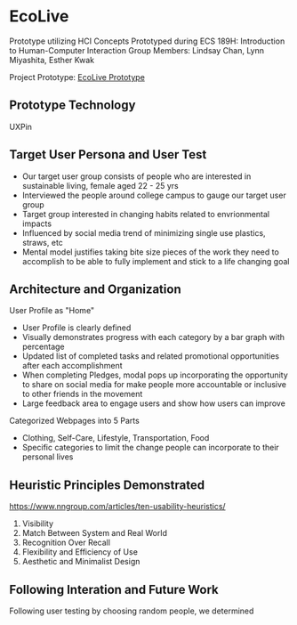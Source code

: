 # EcoLive
Prototype utilizing HCI Concepts
Prototyped during ECS 189H: Introduction to Human-Computer Interaction 
Group Members: Lindsay Chan, Lynn Miyashita, Esther Kwak

Project Prototype: [EcoLive Prototype](https://preview.uxpin.com/7abee4221349225c0888567d75c6243cb2e8d644)

## Prototype Technology
UXPin

## Target User Persona and User Test
- Our target user group consists of people who are interested in sustainable living, female aged 22 - 25 yrs
- Interviewed the people around college campus to gauge our target user group
- Target group interested in changing habits related to envrionmental impacts
- Influenced by social media trend of minimizing single use plastics, straws, etc
- Mental model justifies taking bite size pieces of the work they need to accomplish to be able to fully implement and stick to a life changing goal

## Architecture and Organization 
User Profile as "Home"
- User Profile is clearly defined
- Visually demonstrates progress with each category by a bar graph with percentage
- Updated list of completed tasks and related promotional opportunities after each accomplishment
- When completing Pledges, modal pops up incorporating the opportunity to share on social media for make people more accountable or inclusive to other friends in the movement
- Large feedback area to engage users and show how users can improve 

Categorized Webpages into 5 Parts
- Clothing, Self-Care, Lifestyle, Transportation, Food
- Specific categories to limit the change people can incorporate to their personal lives


## Heuristic Principles Demonstrated
https://www.nngroup.com/articles/ten-usability-heuristics/

1. Visibility
2. Match Between System and Real World
3. Recognition Over Recall
4. Flexibility and Efficiency of Use
5. Aesthetic and Minimalist Design

## Following Interation and Future Work
Following user testing by choosing random people, we determined

